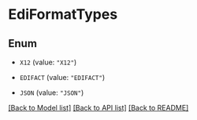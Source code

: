 # EdiFormatTypes

## Enum


* `X12` (value: `"X12"`)

* `EDIFACT` (value: `"EDIFACT"`)

* `JSON` (value: `"JSON"`)


[[Back to Model list]](../README.md#documentation-for-models) [[Back to API list]](../README.md#documentation-for-api-endpoints) [[Back to README]](../README.md)


